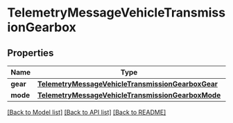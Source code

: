 # TelemetryMessageVehicleTransmissionGearbox

## Properties
Name | Type | Description | Notes
------------ | ------------- | ------------- | -------------
**gear** | [**TelemetryMessageVehicleTransmissionGearboxGear**](TelemetryMessageVehicleTransmissionGearboxGear.md) |  | [optional] 
**mode** | [**TelemetryMessageVehicleTransmissionGearboxMode**](TelemetryMessageVehicleTransmissionGearboxMode.md) |  | [optional] 

[[Back to Model list]](../../README.md#documentation-for-models) [[Back to API list]](../../README.md#documentation-for-api-endpoints) [[Back to README]](../../README.md)


